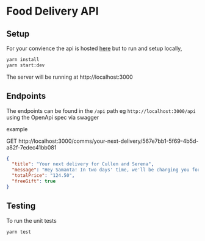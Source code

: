# Food Delivery API

## Setup

For your convience the api is hosted [here](https://food-delivery-be-np84.onrender.com/api) but to run and setup locally,

```bash
yarn install
yarn start:dev
```

The server will be running at http://localhost:3000

## Endpoints

The endpoints can be found in the `/api` path eg `http://localhost:3000/api` using the OpenApi spec via swagger

example

GET http://localhost:3000/comms/your-next-delivery/567e7bb1-5f69-4b5d-a82f-7edec41bb081

```json
{
  "title": "Your next delivery for Cullen and Serena",
  "message": "Hey Samanta! In two days' time, we'll be charging you for your next order for Cullen and Serena's fresh food.",
  "totalPrice": "124.50",
  "freeGift": true
}
```

## Testing

To run the unit tests

```bash
yarn test
```
